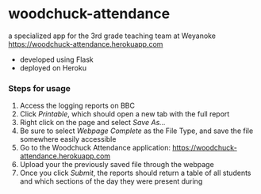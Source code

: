 # woodchuck-attendance
a specialized app for the 3rd grade teaching team at Weyanoke
https://woodchuck-attendance.herokuapp.com

- developed using Flask
- deployed on Heroku

### Steps for usage
1. Access the logging reports on BBC
2. Click _Printable_, which should open a new tab with the full report
3. Right click on the page and select _Save As..._
4. Be sure to select _Webpage Complete_ as the File Type, and save the file somewhere easily accessible
5. Go to the Woodchuck Attendance application: https://woodchuck-attendance.herokuapp.com
6. Upload your the previously saved file through the webpage
7. Once you click _Submit_, the reports should return a table of all students and which sections of the day they were present during
